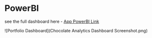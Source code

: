 # PowerBI

see the full dashboard here - [App PowerBI Link](https://app.powerbi.com/view?r=eyJrIjoiYWZiYTM5MDAtZjFjOS00MWVjLTg1OWYtZDQ2YzVhOTI1NzgyIiwidCI6ImM2ZTU0OWIzLTVmNDUtNDAzMi1hYWU5LWQ0MjQ0ZGM1YjJjNCJ9)

![Portfolio Dashboard](Chocolate Analytics Dashboard Screenshot.png)
